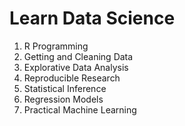 # Learn Data Science
1. R Programming
2. Getting and Cleaning Data
3. Explorative Data Analysis
4. Reproducible Research
5. Statistical Inference
6. Regression Models
7. Practical Machine Learning

